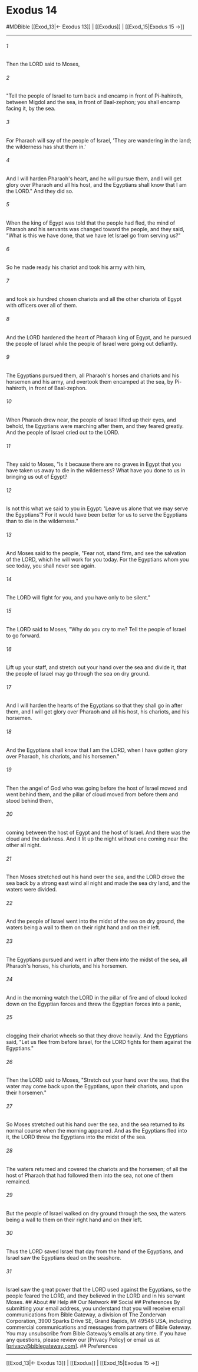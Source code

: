 # Exodus 14
#MDBible
[[Exod_13|← Exodus 13]] | [[Exodus]] | [[Exod_15|Exodus 15 →]]

***


###### 1 
Then the LORD said to Moses, 

###### 2 
"Tell the people of Israel to turn back and encamp in front of Pi-hahiroth, between Migdol and the sea, in front of Baal-zephon; you shall encamp facing it, by the sea. 

###### 3 
For Pharaoh will say of the people of Israel, 'They are wandering in the land; the wilderness has shut them in.' 

###### 4 
And I will harden Pharaoh's heart, and he will pursue them, and I will get glory over Pharaoh and all his host, and the Egyptians shall know that I am the LORD." And they did so. 

###### 5 
When the king of Egypt was told that the people had fled, the mind of Pharaoh and his servants was changed toward the people, and they said, "What is this we have done, that we have let Israel go from serving us?" 

###### 6 
So he made ready his chariot and took his army with him, 

###### 7 
and took six hundred chosen chariots and all the other chariots of Egypt with officers over all of them. 

###### 8 
And the LORD hardened the heart of Pharaoh king of Egypt, and he pursued the people of Israel while the people of Israel were going out defiantly. 

###### 9 
The Egyptians pursued them, all Pharaoh's horses and chariots and his horsemen and his army, and overtook them encamped at the sea, by Pi-hahiroth, in front of Baal-zephon. 

###### 10 
When Pharaoh drew near, the people of Israel lifted up their eyes, and behold, the Egyptians were marching after them, and they feared greatly. And the people of Israel cried out to the LORD. 

###### 11 
They said to Moses, "Is it because there are no graves in Egypt that you have taken us away to die in the wilderness? What have you done to us in bringing us out of Egypt? 

###### 12 
Is not this what we said to you in Egypt: 'Leave us alone that we may serve the Egyptians'? For it would have been better for us to serve the Egyptians than to die in the wilderness." 

###### 13 
And Moses said to the people, "Fear not, stand firm, and see the salvation of the LORD, which he will work for you today. For the Egyptians whom you see today, you shall never see again. 

###### 14 
The LORD will fight for you, and you have only to be silent." 

###### 15 
The LORD said to Moses, "Why do you cry to me? Tell the people of Israel to go forward. 

###### 16 
Lift up your staff, and stretch out your hand over the sea and divide it, that the people of Israel may go through the sea on dry ground. 

###### 17 
And I will harden the hearts of the Egyptians so that they shall go in after them, and I will get glory over Pharaoh and all his host, his chariots, and his horsemen. 

###### 18 
And the Egyptians shall know that I am the LORD, when I have gotten glory over Pharaoh, his chariots, and his horsemen." 

###### 19 
Then the angel of God who was going before the host of Israel moved and went behind them, and the pillar of cloud moved from before them and stood behind them, 

###### 20 
coming between the host of Egypt and the host of Israel. And there was the cloud and the darkness. And it lit up the night without one coming near the other all night. 

###### 21 
Then Moses stretched out his hand over the sea, and the LORD drove the sea back by a strong east wind all night and made the sea dry land, and the waters were divided. 

###### 22 
And the people of Israel went into the midst of the sea on dry ground, the waters being a wall to them on their right hand and on their left. 

###### 23 
The Egyptians pursued and went in after them into the midst of the sea, all Pharaoh's horses, his chariots, and his horsemen. 

###### 24 
And in the morning watch the LORD in the pillar of fire and of cloud looked down on the Egyptian forces and threw the Egyptian forces into a panic, 

###### 25 
clogging their chariot wheels so that they drove heavily. And the Egyptians said, "Let us flee from before Israel, for the LORD fights for them against the Egyptians." 

###### 26 
Then the LORD said to Moses, "Stretch out your hand over the sea, that the water may come back upon the Egyptians, upon their chariots, and upon their horsemen." 

###### 27 
So Moses stretched out his hand over the sea, and the sea returned to its normal course when the morning appeared. And as the Egyptians fled into it, the LORD threw the Egyptians into the midst of the sea. 

###### 28 
The waters returned and covered the chariots and the horsemen; of all the host of Pharaoh that had followed them into the sea, not one of them remained. 

###### 29 
But the people of Israel walked on dry ground through the sea, the waters being a wall to them on their right hand and on their left. 

###### 30 
Thus the LORD saved Israel that day from the hand of the Egyptians, and Israel saw the Egyptians dead on the seashore. 

###### 31 
Israel saw the great power that the LORD used against the Egyptians, so the people feared the LORD, and they believed in the LORD and in his servant Moses. ## About ## Help ## Our Network ## Social ## Preferences By submitting your email address, you understand that you will receive email communications from Bible Gateway, a division of The Zondervan Corporation, 3900 Sparks Drive SE, Grand Rapids, MI 49546 USA, including commercial communications and messages from partners of Bible Gateway. You may unsubscribe from Bible Gateway&rsquo;s emails at any time. If you have any questions, please review our [Privacy Policy] or email us at [privacy@biblegateway.com]. ## Preferences

***

[[Exod_13|← Exodus 13]] | [[Exodus]] | [[Exod_15|Exodus 15 →]]

